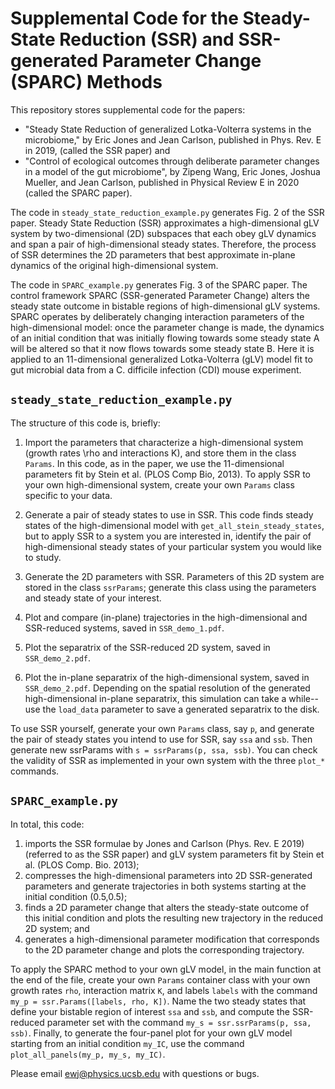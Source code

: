 Supplemental Code for the Steady-State Reduction (SSR) and SSR-generated Parameter Change (SPARC) Methods
============================

This repository stores supplemental code for the papers:

+ "Steady State Reduction of generalized Lotka-Volterra systems in the
  microbiome," by Eric Jones and Jean Carlson, published in Phys. Rev. E in
  2019, (called the SSR paper) and
+ "Control of ecological outcomes through deliberate parameter changes in a
  model of the gut microbiome", by Zipeng Wang, Eric Jones, Joshua Mueller, and
  Jean Carlson, published in Physical Review E in 2020 (called the SPARC
  paper).

The code in `steady_state_reduction_example.py` generates Fig. 2 of the SSR
paper.  Steady State Reduction (SSR) approximates a high-dimensional gLV system
by two-dimensional (2D) subspaces that each obey gLV dynamics and span a pair
of high-dimensional steady states. Therefore, the process of SSR determines the
2D parameters that best approximate in-plane dynamics of the original
high-dimensional system.

The code in `SPARC_example.py` generates Fig. 3 of the SPARC paper. The control
framework SPARC (SSR-generated Parameter Change) alters the steady state
outcome in bistable regions of high-dimensional gLV systems. SPARC operates by
deliberately changing interaction parameters of the high-dimensional model:
once the parameter change is made, the dynamics of an initial condition that
was initially flowing towards some steady state A will be altered so that it
now flows towards some steady state B.  Here it is applied to an 11-dimensional
generalized Lotka-Volterra (gLV) model fit to gut microbial data from a C.
difficile infection (CDI) mouse experiment.

`steady_state_reduction_example.py`
-----------------------------------

The structure of this code is, briefly:

1) Import the parameters that characterize a high-dimensional system (growth
   rates \rho and interactions K), and store them in the class `Params`. In this
   code, as in the paper, we use the 11-dimensional parameters fit by Stein et al.
   (PLOS Comp Bio, 2013). To apply SSR to your own high-dimensional system, create
   your own `Params` class specific to your data.

2) Generate a pair of steady states to use in SSR. This code finds steady
   states of the high-dimensional model with `get_all_stein_steady_states`, but to
   apply SSR to a system you are interested in, identify the pair of
   high-dimensional steady states of your particular system you would like to
   study.
3) Generate the 2D parameters with SSR. Parameters of this 2D system are stored
   in the class `ssrParams`; generate this class using the parameters and steady
   state of your interest.
4) Plot and compare (in-plane) trajectories in the high-dimensional and
   SSR-reduced systems, saved in `SSR_demo_1.pdf`.
5) Plot the separatrix of the SSR-reduced 2D system, saved in `SSR_demo_2.pdf`.
6) Plot the in-plane separatrix of the high-dimensional system, saved in
   `SSR_demo_2.pdf`. Depending on the spatial resolution of the generated
   high-dimensional in-plane separatrix, this simulation can take a while-- use
   the `load_data` parameter to save a generated separatrix to the disk.

To use SSR yourself, generate your own `Params` class, say `p`, and generate the pair of
steady states you intend to use for SSR, say `ssa` and `ssb`. Then generate new
ssrParams with `s = ssrParams(p, ssa, ssb)`. You can check the validity of SSR
as implemented in your own system with the three `plot_*` commands.

`SPARC_example.py`
-----------------------------------

In total, this code:

1) imports the SSR formulae by Jones and Carlson (Phys. Rev. E 2019)
   (referred to as the SSR paper) and gLV system parameters fit by Stein et al.
   (PLOS Comp. Bio. 2013);
2) compresses the high-dimensional parameters into 2D SSR-generated
   parameters and generate trajectories in both systems starting at the initial
   condition (0.5,0.5);
3) finds a 2D parameter change that alters the steady-state outcome of this
   initial condition and plots the resulting new trajectory in the reduced 2D
   system; and
4) generates a high-dimensional parameter modification that corresponds to
   the 2D parameter change and plots the corresponding trajectory.

To apply the SPARC method to your own gLV model, in the main function at the
end of the file, create your own `Params` container class with your own growth
rates `rho`, interaction matrix `K`, and labels `labels` with the command `my_p
= ssr.Params([labels, rho, K])`. Name the two steady states that define your
bistable region of interest `ssa` and `ssb`, and compute the SSR-reduced
parameter set with the command `my_s = ssr.ssrParams(p, ssa, ssb)`. Finally, to
generate the four-panel plot for your own gLV model starting from an initial
condition `my_IC`, use the command `plot_all_panels(my_p, my_s, my_IC)`.

Please email ewj@physics.ucsb.edu with questions or bugs.

